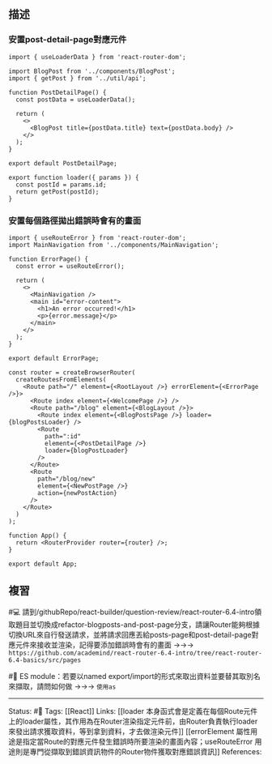 ## 描述


### 安置post-detail-page對應元件

```
import { useLoaderData } from 'react-router-dom';

import BlogPost from '../components/BlogPost';
import { getPost } from '../util/api';

function PostDetailPage() {
  const postData = useLoaderData();

  return (
    <>
      <BlogPost title={postData.title} text={postData.body} />
    </>
  );
}

export default PostDetailPage;

export function loader({ params }) {
  const postId = params.id;
  return getPost(postId);
}
```


### 安置每個路徑拋出錯誤時會有的畫面
```
import { useRouteError } from 'react-router-dom';
import MainNavigation from '../components/MainNavigation';

function ErrorPage() {
  const error = useRouteError();

  return (
    <>
      <MainNavigation />
      <main id="error-content">
        <h1>An error occurred!</h1>
        <p>{error.message}</p>
      </main>
    </>
  );
}

export default ErrorPage;
```


```
const router = createBrowserRouter(
  createRoutesFromElements(
    <Route path="/" element={<RootLayout />} errorElement={<ErrorPage />}>
      <Route index element={<WelcomePage />} />
      <Route path="/blog" element={<BlogLayout />}>
        <Route index element={<BlogPostsPage />} loader={blogPostsLoader} />
        <Route
          path=":id"
          element={<PostDetailPage />}
          loader={blogPostLoader}
        />
      </Route>
      <Route
        path="/blog/new"
        element={<NewPostPage />}
        action={newPostAction}
      />
    </Route>
  )
);

function App() {
  return <RouterProvider router={router} />;
}

export default App;
```
## 複習


#💻 請到/githubRepo/react-builder/question-review/react-router-6.4-intro領取題目並切換成refactor-blogposts-and-post-page分支，請讓Router能夠根據切換URL來自行發送請求，並將請求回應丟給posts-page和post-detail-page對應元件來接收並渲染，記得要添加錯誤時會有的畫面 ->->-> `https://github.com/academind/react-router-6.4-intro/tree/react-router-6.4-basics/src/pages`
<!--SR:!2023-04-27,71,250-->


#🧠 ES module：若要以named export/import的形式來取出資料並要替其取別名來擷取，請問如何做 ->->-> `使用as`
<!--SR:!2023-06-17,76,250-->



---
Status: #🌱 
Tags:
[[React]]
Links:
[[loader 本身函式會是定義在每個Route元件上的loader屬性，其作用為在Router渲染指定元件前，由Router負責執行loader來發出請求獲取資料，等到拿到資料，才去做渲染元件]]
[[errorElement 屬性用途是指定當Route的對應元件發生錯誤時所要渲染的畫面內容；useRouteError 用途則是專門從擷取到錯誤資訊物件的Router物件獲取對應錯誤資訊]]
References: